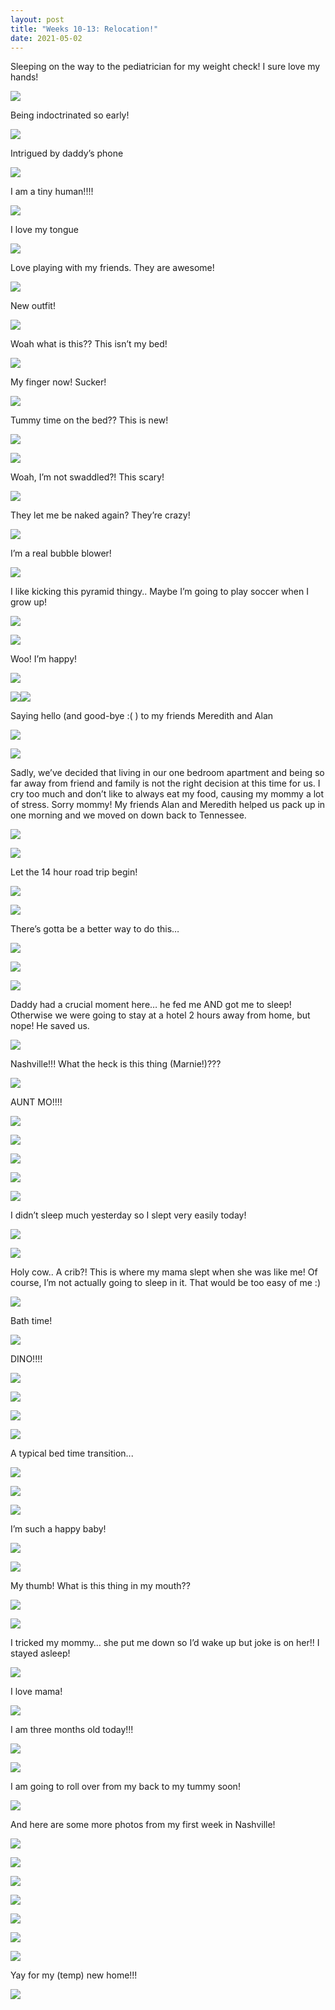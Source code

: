 ```yaml
---
layout: post
title: "Weeks 10-13: Relocation!"
date: 2021-05-02
---
```


Sleeping on the way to the pediatrician for my weight check! I sure love my hands!

![](https://lh6.googleusercontent.com/dCoMKDSMU46jDb4pojnaIVkExk_O2a27qdYq_C4530WRvThqCj_NoTYI75So1vOdau8LNK712xraSW-fBhsaTouimAJ9vhmlK8QJYS3UxyTRgzWxbyFfW5oJIEQ8pInzZcYMMkwN)


Being indoctrinated so early!

![](https://lh4.googleusercontent.com/2X0FAEvE0sYXsmadtk1Lgc54hdBYeHU5-vIGuKnX6Zos88_4acTMcPJyUitrhgb3ssPqChvHxPsEzWemBMjkx8L3zqh4Mwkkm6EvzGmQLba-MBFD7-Eijxlm2T8YnBX03PxeIHzK)

Intrigued by daddy’s phone

![](https://lh4.googleusercontent.com/SYNSUDYwfbVBdoy9xju1eCejW3nvm2txpPch0CTLmAG0Ye_MQqZu_19xTb9aJr-fmQkXXEIVuiMk7OW-BxUJXdIGqoMkZnmYpnlWXUibZbjme0dfcT1Cvy9im3QRcL460siSXwIm)

I am a tiny human!!!!

![](https://lh3.googleusercontent.com/8jwr6vb7Jlz1f5SPlqtgXgIzIVy5eOlHZ7Au-aD8R7IdOn-Nn1VDbErQ7wDiQblz5Kuhszfgx-yoUAm6muFLdmA3sInL_O-dotHtMdfAnFN6EK7LWOUadEd207Q4pkbkAsNbDp9L)

I love my tongue

![](https://lh6.googleusercontent.com/Da1Pqb1EJ-YCM5GfzmkSutc5iPALminand7SlqdKLUFG7PSCFO74hTWPv6EXVid_1Mq0ghSkH5TGF-WYTwD3BU_vR-vQQ_KFYvANV3hJnmEBBQg7OTyGFJ5WSJa16o7O8Sjuixwt)

Love playing with my friends. They are awesome!

![](https://lh6.googleusercontent.com/RVQZjRqv1CYl-ddRLYseDsSv6-Fy_G3KZVABugUOJkUEvFeJ-fo1xvH8Qm-qybT7oEvjNBavml_rBNmW2DF92xda5ao7Pek1CL6lRN7DW022BOXYUCvbdvUq6FXhj9gkUo0JdwX2)

New outfit!

![](https://lh4.googleusercontent.com/JxdRSyflvSrKKFTvmUNMTG786YhzPdETNu2lsd4CC7lSwhFJ-ddR9HMP7hKYeDUVJLjuIlaBAgy4rqgDq6iSfMgpVH-KEXZdMZvwPZyeqC7aSGDrv-wixTYgPUXQj6rh3JfXIJTA)

Woah what is this?? This isn’t my bed!

![](https://lh6.googleusercontent.com/Jbn414eB7hbjD5ZJp7szXbrxQ9wPthIxkJV6PnazNgIMHJ1x_Y6ZVOO4iNzl3Gn4P7Ep-2hCEsTQh98plEgFmhrRB1p9XYHSV05aOC-vT0U5-60kM3qEseBps9BlwJJsLe6jgbHo)

My finger now! Sucker!

![](https://lh3.googleusercontent.com/dOAzQSQ859BA8y1-oeO2llXC-MACzgTIWlS8OgiaJOicBSi4ICB9RWjELBDvghLzUsUHsuZDOLMkmuyNW7EOheWRPaqGQKTnZKqgWfiAn_6WtQKfp8irwwf-G-A58LF1u-1f9tYf)

Tummy time on the bed?? This is new!

![](https://lh5.googleusercontent.com/X-yiwxn_Idp-8pCUsZjrl24FVIZKFUtEhGdRiwCCo0M7NWlhmuhMtkhZ9Mdl_sWJcw8sufWCKAdpjv8VsE6KilglOwnx-ezeynGl5RE8iH2gp9dm7WQp8XuONp2NTKUucVs-KUK4)

![](https://lh3.googleusercontent.com/5mZ0aT6y7QAnELFG4vFsRsvsxrngVtjMqyBK11SlDWSjhsoVl6rB2joxYSp1_eIHsrKJSiRBs-Mr7bo7WtfFEJMmmKEvS4rtLSNZHig1twWkkQFpBSfcE60yh72iVURnOZ3JiGM3)

Woah, I’m not swaddled?! This scary!

![](https://lh5.googleusercontent.com/vEMmoNOfc_mMTs9Ibom0vO0xBUpRPEF3NwJBBUewjJApTIjAlBsN4HWDiW5CKKGNOYtJST4Wc0zWLvsGcfcaAaypFHAM9r0YCTcFHapQx7tWX0HQEQ_58bqYytXCf0FUvWLyGHYW)

They let me be naked again? They’re crazy!

![](https://lh4.googleusercontent.com/PsYfx2Ug28o4z-QS7P4kVpufyc6AGucrEki9XoMeW4--8bZ4qyv-0fHjNdADh9E5EcYDqAk7ci4ygHzqkv7htdVpNf9gMYrviDnbacKE1rZlguPu5Au1WBtW1HEenSV5KwRzY45K)

I’m a real bubble blower!

![](https://lh5.googleusercontent.com/7xpul2Bb_EIJ5K_Vhayar3QyCezsH2vuUCwO2jkJsHozJd7c6Wh9PPpcpUCAigCgs9WSLoWJEXTtnJuXG30HJ05K3zsOSm71B9dzmf-MTAAMS7f5KP276Lf0gb3IYYAadQpcdoiS)

I like kicking this pyramid thingy.. Maybe I’m going to play soccer when I grow up!

![](https://lh3.googleusercontent.com/ZlLe63ciJiJfmURg07W3L8_2TlMRo7AFQjyFagIwG8J1EGfzz5N7fHgG3JBWjb-blhIRgy7-JDCUSiUgEW-XbeSbMFr_MHTio1K3RPCclEF9wZRUpyrQrvqwyWS_fG0lFAaFub9H)

![](https://lh5.googleusercontent.com/3MRNAMSfAiLulNLUEVqj6-BuZszKgumDekotAaGaz9lpKvDRYfXX2LTY2GYAdcm7r2ncuYrOiP2rqH6UfQja9Xt1GO9MN-Dg-NkwQW9ykdja4TIOLecS9YdyMDS5kKhFtqSGuE3d)

Woo! I’m happy!

![](https://lh5.googleusercontent.com/Zruds0nztusFQHwbpPmv7c72QY2aB41q07KtJUHNddeLHJIGB7-MeZDWmmZwaCcAeWEHx3FKaNEdWyfmFUScxuS4Wsr9VXcFehY1Pa-CECyyUSaKPwv19L0hK0YvQRfbSYXjushI)

![](https://lh6.googleusercontent.com/B5QCXaVRwYqB_KJpi56RuCP7jBQ3DmnwMZBgf0fFvk-PGntc9bwkedsmhpYT5C0CwTYV3LQsqrQQUYzECiZV_98ZWa3dtyalsqSAnGZHCqruxkCvsqmMcW5njYWYz2LgabfhC9Zz)![](https://lh4.googleusercontent.com/sl_Ve6XRN_enT14LYKYoj2PNHRqsgL05ufACTSv0R-LdxEd8BDPTxXxdpOWSGRfS-e2hoTpYTkXbEO4ggejhobxEzzkeBDHH577ZRl9rscg_XYfZqIWdqthr1_JaM9T4HT02MFwc)

Saying hello (and good-bye :( ) to my friends Meredith and Alan

![](https://lh3.googleusercontent.com/kHMOGK2R6dqj2Bkf_DqBDOIwfwulIa0VNyJujIUXYsgvm17Y3WrzE1-r8ecAPg-VwDmhr21jWIclD8sD4iONr3GEWTOZgfuV-_wZp2YFrk6rZ4aEYwnALw1nmYpgvfuGm09U4z2u)

![](https://lh4.googleusercontent.com/qdRpWgQfUR7fBexKzobIin3SG1SUg2HY9XLMSAjTJTyIFHeD24-s3kGtHE4tXVGaIiPBKUGMnngPuI0LuN1TfdJDFMrPiyITAoX2rt_buVXfECqgNXFdMVQmTKkxs-Y1K7AUxmAF)

Sadly, we’ve decided that living in our one bedroom apartment and being so far away from friend and family is not the right decision at this time for us. I cry too much and don’t like to always eat my food, causing my mommy a lot of stress. Sorry mommy! My friends Alan and Meredith helped us pack up in one morning and we moved on down back to Tennessee. 

![](https://lh6.googleusercontent.com/pXcP_9XRJqeGVQ2UWhBO8_AO4JXLgEaMgx_jn4iqKPKEQ-xhdCGAieoJooihdiTRKcwC-JyAn4H9vnJ3HQmD6bWbxlANc0PwrJUP2vkrDpt56IxGVG9qUGyoFSSMtVn0V7F_8nDT)

![](https://lh6.googleusercontent.com/wA54l-okMqaEQkocebKcnWIuiMGRdLMJ81vbaqlt0RvJK-ydR1g8MIoScXyHXu_6T1klkRdGLyfwZSx7rDRuIWeU14k_zrwHJ1Jntk8e6qTI4slXctjeBtWjjfUgCWnGR4Cp7O4A)

Let the 14 hour road trip begin!

![](https://lh3.googleusercontent.com/_fT8ftDQhwf4z2ILyJdD2VnWQW4zWLBYglixuJ6amc0Nlg7I4ZIKMeQcAZFz19JJhQHruv4wbDm1Jv0jxpni0g_XvChgQVg6IqoJ6mOT83R6GbneXZBSCT1Btz9v7o0UmO7dIqVR)

<insert video here>![](https://lh5.googleusercontent.com/5-khQ6Tll83ulUVPLY4XzEzxdLHH-B-AtDsyQhZAxEUHkxJbtVhG_C26KEBxGc46q0PwwgEbLmZJWXrM5JkfNYlJ9HuzWSbzoarlsOAjEQmgYuDwT1ftFF6enXELAg7mvjEvfrSf)

There’s gotta be a better way to do this…

![](https://lh5.googleusercontent.com/H_1eMoq1OS4eOkJcTGnsdS66dW_Hfu1yL8WaSrUa1zxJ7U3bNudirYevQK_baR3lE7owl60jzavfsWVM_wRV74kbx_ryyuQoqySXw_AJ2rZN2rjvIFQ1ZY4gJNj__qTX4qEGbPgT)

![](https://lh6.googleusercontent.com/swqvHtbdYlRVJi7KSNTqTxZsITvGn4HmwjK-TlrVc5ouhYykiADq3I62zlayHIfg4tNTfo0b_R5h1SRvoliNB26jLmRWzqGQeav580AU762QlJt93_KrPYW5xvgTjTBBiBN6HTy4)

![](https://lh6.googleusercontent.com/dV6vbwK3MpCSqHs5GLU_Wx15d7zj6y3sFZWyidE1OgBkZcOLG0tnB0ur4w0dlSZuCzsS5WQXk_pV8fj3JmEbt2PtujEF2fPFvHwStnC12a4vOSHgatumo-_lPB75OzW-ASTANy7u)

Daddy had a crucial moment here… he fed me AND got me to sleep! Otherwise we were going to stay at a hotel 2 hours away from home, but nope! He saved us.

![](https://lh6.googleusercontent.com/ugeoGeTJHbkX6TN8Vduzn0DK5n9GMMcOtZPhHxXEpRC2Z7Sa-T2FQg7rDtoNLHWUBFME1ZWI1sfYalmNnBSB6avwqcsGsswXHx1l1slKwZIf4FmfRCLVatwMhZhvhXhxrC79d1Te)

Nashville!!! What the heck is this thing (Marnie!)???

![](https://lh6.googleusercontent.com/NoQMLe7nv6t6Ti52l_M_J8wNwm9o94jq1xKdw2V68n8JthUJQRuZiumk0s7W2cTcpNOj5pXPaGyz8stOEjs-cI4MGeoX9UMA7lAxJkDkftuMri-SliaAp-8V_9Fm67Tyslqwfzgo)

AUNT MO!!!!

![](https://lh5.googleusercontent.com/gP3WhJ8N8PhaoaeVlJyAW7rX0s7Zpy53zx5-Q3ybsS8H3wh96edd1IqoRQo1qofgixrLBmNJwZmDnCBgIv-vJlqGgaszIyMDxSl1_VdJtMtqfcKfurvP6elBt88lyUFQ3W8MhXp_)

![](https://lh6.googleusercontent.com/fb_gCVOzZi7DhCdP3wxRPSHrwuSIkTFZgqa7VVeQo7QDwbPkhOcSb3eeVTpi0AhNZJRtZKWjLhCcZ0Ke53QhfF9wwLaD8k_9xpWCtGcwYM0MqDdqpGI1xDUrWOOk3vHqd00goaid)

![](https://lh3.googleusercontent.com/0bwyLk2CofxVeriLNCSqtXfsxlQ0h_dpGW5zpzdwXhsTxVVDm3QkdHOzHc1FQwbqFjSbeWfqdGe2h4kbCsWlKBO6HvMFYzO20cDlnXNaLhF5KPyicvspc4DrMBzN70LlUUDH8xEn)

![](https://lh3.googleusercontent.com/E6P1mWZIV7NHQnpBLDqM4BvGsdcryP_L6jnu2vmTPg3zqTmbxSamYmdyZnPRjysJAJNKRF8xU6kFv0mj54grAHVWZOldfxigCvx5STULImgZ398nF9rD7umG6_pxpV7cLx8542xU)

![](https://lh5.googleusercontent.com/Q0Jr-lVbfWlABLCrDFlnDb6M7qjuiRVd8uFl8M7IICw8hxW7GgZ5jS4wuJRVxR07Ws0fOKfbWiMNyQZa6O0GibCSyn_aB0huVCCUJt0uqxGEj6-DIaoD5uF1kSxYwu1f7K84KZOF)

I didn’t sleep much yesterday so I slept very easily today!

![](https://lh3.googleusercontent.com/fEAU9KoSCXgx1xJyOOLzrwwXEb_rHZlEFLKRqdUDfySQY7mAE5KEz62W-W_hWhWmqTe_pRFlliwQ_IalknOoySNOnqMbednF_BZcN8gwPCVeGjdgrL841x0h6fOsaVbuQ80Kd-94)

![](https://lh5.googleusercontent.com/iyeue6gYB-DC_pwyjNM3Re17K8gD8zkx8ZHl1-18KBVMIDd4Dkrw2WNpJS8TqkCeiBwHi_rzPtTQgyInm-OlojxJ0eLZ6QHiCGm62kQ4r7iTOPbLek2mA9VDqgbSvzNZGFtnLbZg)

Holy cow.. A crib?! This is where my mama slept when she was like me! Of course, I’m not actually going to sleep in it. That would be too easy of me :)

![](https://lh3.googleusercontent.com/JOjUw1yYmdFIQHOvKHzlWQ-pw9kFH4o6kuH1lnf3D0JgfCI5kyitv2qtATgx_RAHcMMK0u_slm973UdpkEaKfbcT_isfLbCkp9iY8R72dX-BsYdJ50NbLSpULBzDU4LWrL36TRyp)

Bath time!

![](https://lh5.googleusercontent.com/3tFFeM7yLutuV3nxdobUsrbtRN9Ll32Bn49t0hKBSGHXi2KYnH3sEm-_ThX2hSs7_rhSn2twwD2mYnKZofAqRZg_ij9N5Yb2RWkfyUyJ09vrjao1ewRUbT_eYF__q2YM3MBO_LPz)

DINO!!!!

![](https://lh5.googleusercontent.com/_es56GBZk16nw12e8pcz_imSV4WDYFeOVBdg_IIBTyEowShPOXQEBpKDTcucDrr8vvxsqkVPplisLNmZrAy9U2Y7myCtVLV8By4nosaqvFgDUrOmE2wobwcT4WwYL0gLF1nbwI8f)

![](https://lh5.googleusercontent.com/P4K2jA1_ApYOKlIjfL81Hk3uqjhX2lqstMcykH3D0vUdF9Wbc0YjGuZbo-WLq2xJZWOc3qZTy_nJc-XJiSfpyJbo3SIBhSwpNa28UZH_vh1X5Rs8qf0zI8dJeqTi6EPAbh8XZ_AZ)

![](https://lh4.googleusercontent.com/eBZtEet4e5rO2qVvuJn_nVQ_0cynuCiEWjtCLsrxNqrbpxA-YBNmmb9wTSVFz0Bn9lg3WCBa3K5ApSqKSoHq0mOXdTti4hxAesT9dgvMvNz3mi8fVlxNDMrWPs7rND6MXlPSfxVI)

![](https://lh5.googleusercontent.com/_3MOWWtk0-eZszuZDbcxabTQFzHVq4SEoPPMMxN5clSKLPzFxYRCHVKFcLeXPFd4rtTsw9w5nRM54Nk5gdPe-KOKaN4b7PBiiH0w-Lie19lwciyQqxAjKAUnGkf8_B2dj7xHSEqZ)

A typical bed time transition...

![](https://lh4.googleusercontent.com/QrycYqXKhKYv4eT_e7YSUquwLPQLKS06Xfts7JfnepeQ4pEMb8Xrnxi0G7PmXqMAzs1s_KRmZynXW2rSMoYxVCSL-wwR-_BBJ-icqQaB4UGnQ69SuENGJ_GYFuNus0ljlDskZXwl)

![](https://lh5.googleusercontent.com/me54fvbBR_4taDDeg2rP-hLQWHYpVqyYoAZsQcLMyZx8qwX5aCkcGtMEVrL0-cGETfwnrimgwMSWCED-mS0H6XaWhVy25DfhCTZjRs_RnGG5uBKjo2RYt3PuU_JVtkQpQZ23XM9T)

![](https://lh3.googleusercontent.com/sWF_hlm-ZqHF3gLyE1II-UWiYkiTJGNa3rN8FMbnuSWFqaLE2WrnKJ6UK8c4ZhnzqArmSU4oKVIPI6ng5iZBDR2iXzM4W2yxW5mwXfJS45W9I0eKEGo1wsJ9q2bL0hoKXmhTZjqi)

I’m such a happy baby!

![](https://lh5.googleusercontent.com/B64Wwcz7W-drY29rCKl3IVijyyhJQEDI1fZfBsXUJNzRDnGKn1A-fRIRtGJbxYsF-9isPti0NnVdIVk3wEuPjLeDq5vg4Q97XEIEOf01nbjkNp_HSQhs0CwKaSagQu9Sa2uIoAYg)

![](https://lh5.googleusercontent.com/P4tJjhiL2derxOmUVr2UStYveeM7K90HciObQIk8hVP2vdBTSnnWhD5Y3HBdq6Ln1vX9F_oTImsyInghhKmx1CSDuGqHtKWCuGd7hq_an2hygqzMmVrNLl9N7a3utWQUA9wYDUvM)

My thumb! What is this thing in my mouth??

![](https://lh6.googleusercontent.com/IcBhfDW0mHj-vXmaiPIuxd8gPoNnGvi5zOF_BZgSWGgyRRhCG4MrCKJeDwjoaUi35yXxWBWLwIJMo11hoWnpdLcF6TN3TgIA4pQh4qqUPf6tXrBxomgbWhI3dnJisBnxNuadL7_n)

![](https://lh6.googleusercontent.com/bR_W1z7QyNt7F9TGQr6xoAGGhoVvU5ebBS04XktdgWF7dUrIgQqCTWZ7ckZ--_lGYlCVVXs3EpnNSM4v6jN80x-05hxj7A3cX4wOUusHAB5M8dmMpdNJABPVdfWEf1bK-RJ-jqDx)

I tricked my mommy… she put me down so I’d wake up but joke is on her!! I stayed asleep!

![](https://lh5.googleusercontent.com/0qSNDl60ioqfc_fIm9y853ThQNCE1zmBfZI4-Jwj3RpBx6CCQc6ED58kDCu-ytajGJXihetPlI1_5bO_HopMUcFEvDOCdE_Jh61XjW5g5lNwH66Jli7ub0WB6DclU3td2eXMebUo)

I love mama!

![](https://lh3.googleusercontent.com/WZRS1UjaZVw3tLGiQksKLy-61aS4ii-dPbpTEqvYuMmCDRGOZEVmLCXcxyeScgPfwMxlQLtnYw3Ul5-TSFkLn2ZWRJxCLcFVIsUdIEs3ULJ3WI5KhWLbzu0piftuAB_fp5WIy6ij)

I am three months old today!!!

![](https://lh6.googleusercontent.com/_C78V2lOFy8lojR8YiLrHxVwP_p_pBah2kZxAzuuWEJS_wsVTSSz1yW2L69ZMvPRExylQfRks0mxGUdUIScN3mwf5BPJlx8irh2R0hjroaeW8SGfrR5zSuXOQYh_nF3Zk7dHfruZ)

![](https://lh5.googleusercontent.com/WpXl6B_G85skZmgtGNy7O53G1Ay6g3E5IExmplZDOq1Bn1puPhgh7mqg4_dL3OfRBoMSlAiCMxyrhjfGjztZUBmKF_GlnwyFtmxXzOIOXKRU5l1s0ZS3FUq7h8kld0Ez18OtWiVY)

I am going to roll over from my back to my tummy soon!

![](https://lh6.googleusercontent.com/g01O7mdfW7NoRV11tJm2rwQYRI-LWO5-PBkOmZRU_rtAYdrxCoDecXDtNroP-8bJvAv_icT2-dAKBZDbPAQfD5lQJUDTBfeK1aukwmWEffjeJv5ux4DwOSARjhYDs9kHk-3YqhrT)

And here are some more photos from my first week in Nashville!

![](https://lh4.googleusercontent.com/MrzcXthEtj3vqz0S1VV8juQvJKcd7U6De-eIpjh_FdGHddZBuiG5e6-SAiJybzAzYoOjwCbRxYOnW-1-jIUfZG4Mb4o4luS-0MI3tsOTWeg-6bxHS5kj22YtGepIC36M-wRwMxdi)

![](https://lh5.googleusercontent.com/EQYySprClEYJX0B1Q1bx41_Jz8B3u75nsexIIwlYM08PV75oU1_7DLsS7WUtrixVvE6xPDXBm4xa0j9_Q5fIIGoHn-vL6UCpmvZLgsUmS03rvndgL6aRkGDs8FsDJwdBYHrnPoqi)

![](https://lh4.googleusercontent.com/gEZd_RVgMRcp9xPkuIfweb0XvKwIHMjax1qmrGUuYSCVeSLyT_sWCzElJFirGVfRoL36iqIfLCHPCxxmLZPOWJrWu56EZlLpiOBSdnPUUg0SK6SOsXA5wwka5UjvJaPlDokh52dX)

![](https://lh3.googleusercontent.com/zVUeWNw2lgYFUc-4v0Ha0KvpOykZoPqGgRaiI0Aa2XYA1O5i2815w-ZlRcZ5wMznFrYejQiFaaAbHVg5D6aBULSPzSuOoB5q_GA2kNr4qIwcbTy-ae-7_-MgvB58bj-zxCHkzD2h)

![](https://lh4.googleusercontent.com/Q9ltNTgE2bsuvCPpoDKkNooDF3PWVavig4MbcX8iDWZXMTb_mmiAW2AxOPD5bl8rqVkRyX-M0qlKb5oi8D5w32Wl4yCmGc8Ujp17Z-f66g8lFWvigTYtSKpN-Cv8J-xiExNCjgI6)

![](https://lh5.googleusercontent.com/vgHMYURHdE5vGxIfpOXs-tPr-h4DtavoSP8C41tZBU1tCeZ9ylMv8Xr_b8XexvrM3I1cjZe3rkv7msAU_xjHElTyFmqNDSqmlNdv6xEktfcLxCWZezzI8txKlVKI2QFPG0bXUkTo)

![](https://lh6.googleusercontent.com/psW8rKxOgFP2JL7tcoIK-rn9PpnP13fmhA4KzJBXjfuEG5SAzI0qzQJvoHmn_j2aGwMik_W9ZGQTgvLwJqGjcv-NDV03zk5vPofWgaRW7dTuGU_9Dn3iIYlRmjO8m9iO_E5l8um9)

Yay for my (temp) new home!!!

![](https://lh5.googleusercontent.com/JopU-2Yl_XmpkmpnT3N5-HdHQk6ofPr6gN2a0_I8lorrYMigPdyyp0BplGBSV56qtS6Xr5y9knvw09sr-lJr7_OUMfaA9VVcvbr6Mhk2c8LpCZtyH9G6Rx7E226-MM15du3GVSd7)
